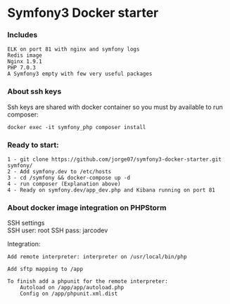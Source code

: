 Symfony3 Docker starter
===========

### Includes
    
    ELK on port 81 with nginx and symfony logs
    Redis image
    Nginx 1.9.1
    PHP 7.0.3
    A Symfony3 empty with few very useful packages
    
### About ssh keys

Ssh keys are shared with docker container so you must by available to run composer:
    
    docker exec -it symfony_php composer install

### Ready to start:
    
    1 - git clone https://github.com/jorge07/symfony3-docker-starter.git symfony/
    2 - Add symfony.dev to /etc/hosts
    3 - cd /symfony && docker-compose up -d
    4 - run composer (Explanation above)
    4 - Ready on symfony.dev/app_dev.php and Kibana running on port 81
    

### About docker image integration on PHPStorm

SSH settings    
    SSH user: root
    SSH pass: jarcodev

Integration:

    Add remote interpreter: interpreter on /usr/local/bin/php

    Add sftp mapping to /app
    
    To finish add a phpunit for the remote interpreter:
        Autoload on /app/app/autoload.php
        Config on /app/phpunit.xml.dist
